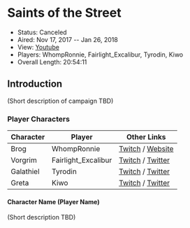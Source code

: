 # Saints of the Street

* Status: Canceled
* Aired: Nov 17, 2017 -- Jan 26, 2018
* View: [Youtube](https://www.youtube.com/watch?v=Rw65Hb2VCUQ&list=PLfASEnzB7i1agsyx-Cyi6vzqjTGczKvdy)
* Players: WhompRonnie, Fairlight_Excalibur, Tyrodin, Kiwo
* Overall Length: 20:54:11

## Introduction

(Short description of campaign TBD)

### Player Characters

|**Character**| **Player**|**Other Links**|
| ------ | ------ | ------ |
|Brog| WhompRonnie|[Twitch](https://www.twitch.tv/whompronnie) / [Website](https://www.whompcomic.com/)|
|Vorgrim| Fairlight_Excalibur|[Twitch](https://www.twitch.tv/fairlight_excalibur) / [Twitter](https://twitter.com/FairlightEx)|
|Galathiel| Tyrodin|[Twitch](https://www.twitch.tv/tyr0din) / [Twitter](https://twitter.com/Tyr0din)|
|Greta| Kiwo |[Twitch](https://www.twitch.tv/kiwo) / [Twitter](https://twitter.com/Kiwion)|

#### Character Name (Player Name)

(Short description TBD)
